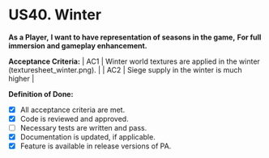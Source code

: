 # US40. Winter

**As a Player,**
**I want to have representation of seasons in the game,**
**For full immersion and gameplay enhancement.**

**Acceptance Criteria:**
| AC1 | Winter world textures are applied in the winter (texturesheet_winter.png). |
| AC2 | Siege supply in the winter is much higher |

**Definition of Done:**
- [X] All acceptance criteria are met.
- [X] Code is reviewed and approved.
- [ ] Necessary tests are written and pass.
- [X] Documentation is updated, if applicable.
- [x] Feature is available in release versions of PA.
